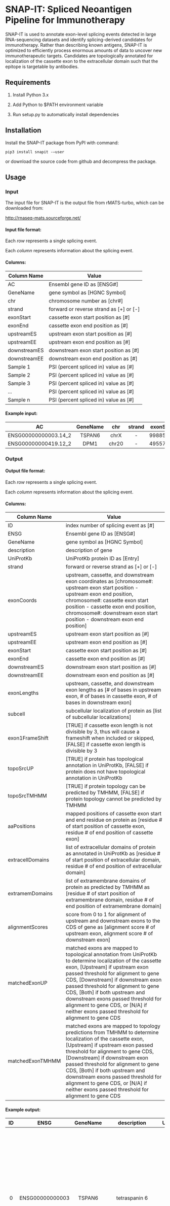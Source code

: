 # SNAP-IT: Spliced Neoantigen Pipeline for Immunotherapy #

SNAP-IT is used to annotate exon-level splicing events detected in large RNA-sequencing datasets and identify splicing-derived candidates for immunotherapy. Rather than describing known antigens, SNAP-IT is optimized to efficiently process enormous amounts of data to uncover new immunotherapeutic targets. Candidates are topologically annotated for localization of the cassette exon to the extracellular domain such that the epitope is targetable by antibodies.


Requirements
------------

1. Install Python 3.x

2. Add Python to $PATH environment variable

3. Run setup.py to automatically install dependencies


Installation
------------

Install the SNAP-IT package from PyPI with command:

```shell
pip3 install snapit -–user
```

or download the source code from github and decompress the package.


Usage
-----

### Input ###

The input file for SNAP-IT is the output file from rMATS-turbo, which can be downloaded from:

http://rnaseq-mats.sourceforge.net/


#### Input file format: ####

Each _row_ represents a single splicing event.

Each _column_ represents information about the splicing event.


#### Columns: ####

Column Name | Value
--- | ---
AC | Ensembl gene ID as [ENSG#]  
GeneName | gene symbol as [HGNC Symbol]  
chr | chromosome number as [chr#] 
strand | forward or reverse strand as [+] or [-]
exonStart | cassette exon start position as [#]
exonEnd | cassette exon end position as [#]
upstreamES | upstream exon start position as [#]
upstreamEE | upstream exon end position as [#]
downstreamES | downstream exon start position as [#]
downstreamEE | downstream exon end position as [#]
Sample 1 | PSI (percent spliced in) value as [#]
Sample 2 | PSI (percent spliced in) value as [#]
Sample 3 | PSI (percent spliced in) value as [#]
...  | PSI (percent spliced in) value as [#]
Sample n | PSI (percent spliced in) value as [#]


#### Example input: ####

AC | GeneName | chr | strand | exonStart | exonEnd | upstreamES | upstreamEE | downstreamES | downstreamEE | SRR1919599 | SRR1919600 | SRR1919601 | SRR1919602 | SRR1919603 | SRR1919604 | G20502.22Rv1.2 | G20506.DU_145.2 | G27214.PC3.1 | G28030.MDA_PCa_2b.1 | G28033.LNCaP_clone_FGC.1 | G41666.VCaP.5 | Constitutive.AD1 | Constitutive.AD2 | Constitutive.AD3 | Constitutive.CA | Inducible.7106ICA_off | Inducible.7106ICA_on | Inducible.7242ICA_off | Inducible.7242ICA_on | Inducible.7600ICA_off | Inducible.7600ICA_on | WT_BS9139 | WT_BS9155 | WT_BS9237
:---: | :---: | :---: | :---: | :---: | :---: | :---: | :---: | :---: | :---: | :---: | :---: | :---: | :---: | :---: | :---: | :---: | :---: | :---: | :---: | :---: | :---: | :---: | :---: | :---: | :---: | :---: | :---: | :---: | :---: | :---: | :---: | :---: | :---: | :---:
ENSG00000000003.14_2 | TSPAN6 | chrX | - | 99885755 | 99885863 | 99882105 | 99884983 | 99887481 | 99887565 | 0.9662 | 0.957 | 0.9582 | 0.9507 | 0.975 | 0.9444 | 0.8904 | 0.964 | 0.9856 | 1 | 1 | 0.9897 | 0.9847 | 0.9882 | 0.9649 | 0.9565 | 0.9954 | 0.9531 | 0.9952 | 0.9401 | 0.9812 | 0.9754 | 0.9071 | 0.9734 | 0.9617 |
| ENSG00000000419.12_2 | DPM1 | chr20 | - | 49557401 | 49557470 | 49552684 | 49552799 | 49558567 | 49558663 | 0.9579 | 0.9589 | 0.936 | 0.9639 | 0.9392 | 0.9369 | 0.9354 | 0.9637 | 0.9392 | 0.9258 | 0.9471 | 0.9609 | 0.9553 | 0.9645 | 0.9325 | 0.9493 | 0.966 | 0.9347 | 0.9366 | 0.9459 | 0.965 | 0.941 | 0.9633 | 0.9676 | 0.9623

### Output ###

#### Output file format: ####

Each _row_ represents a single splicing event.

Each _column_ represents information about the splicing event.


#### Columns: ####

Column Name | Value
--- | ---
ID | index number of splicing event as [#]
ENSG | Ensembl gene ID as [ENSG#]
GeneName | gene symbol as [HGNC Symbol]
description | description of gene
UniProtKb | UniProtKb protein ID as [Entry]
strand | forward or reverse strand as [+] or [-]
exonCoords | upstream, cassette, and downstream exon coordinates as [chromosome#: upstream exon start position - upstream exon end position, chromosome#: cassette exon start position - cassette exon end position, chromosome#: downstream exon start position - downstream exon end position]
upstreamES | upstream exon start position as [#]
upstreamEE | upstream exon end position as [#]
exonStart | cassette exon start position as [#]
exonEnd | cassette exon end position as [#]
downstreamES | downstream exon start position as [#]
downstreamEE | downstream exon end position as [#]
exonLengths | upstream, cassette, and downstream exon lengths as [# of bases in upstream exon, # of bases in cassette exon, # of bases in downstream exon]
subcell | subcellular localization of protein as [list of subcellular localizations]
exon1FrameShift | [TRUE] if cassette exon length is not divisible by 3, thus will cause a frameshift when included or skipped, [FALSE] if cassette exon length is divisible by 3
topoSrcUP | [TRUE] if protein has topological annotation in UniProtKb, [FALSE] if protein does not have topological annotation in UniProtKb
topoSrcTMHMM | [TRUE] if protein topology can be predicted by TMHMM, [FALSE] if protein topology cannot be predicted by TMHMM
aaPositions | mapped positions of cassette exon start and end residue on protein as [residue # of start position of cassette exon, residue # of end position of cassette exon]
extracellDomains | list of extracellular domains of protein as annotated in UniProtKb as [residue # of start position of extracellular domain, residue # of end position of extracellular domain]
extramemDomains | list of extramembrane domains of protein as predicted by TMHMM as [residue # of start position of extramembrane domain, residue # of end position of extramembrane domain]
alignmentScores | score from 0 to 1 for alignment of upstream and downstream exons to the CDS of gene as [alignment score # of upstream exon, alignment score # of downstream exon]
matchedExonUP | matched exons are mapped to topological annotation from UniProtKb to determine localization of the cassette exon, [Upstream] if upstream exon passed threshold for alignment to gene CDS, [Downstream] if downstream exon passed threshold for alignment to gene CDS, [Both] if both upstream and downstream exons passed threshold for alignment to gene CDS, or [N/A] if neither exons passed threshold for alignment to gene CDS
matchedExonTMHMM | matched exons are mapped to topology predictions from TMHMM to determine localization of the cassette exon, [Upstream] if upstream exon passed threshold for alignment to gene CDS, [Downstream] if downstream exon passed threshold for alignment to gene CDS, [Both] if both upstream and downstream exons passed threshold for alignment to gene CDS, or [N/A] if neither exons passed threshold for alignment to gene CDS


#### Example output: ####

ID | ENSG | GeneName | description | UniProtKb | strand | exonCoords | upstreamES | upstreamEE | exonStart | exonEnd | downstreamES | downstreamEE | exonLengths | subcell | exon1FrameShift | topoSrcUP | topoSrcTMHMM | aaPositions | extracellDomains | extramemDomains | alignmentScores | matchedExonUP | matchedExonTMHMM | extracellular | manual | isoforms | Constitutive.AD1 | Constitutive.AD2 | Constitutive.AD3 | Constitutive.CA | G20502.22Rv1.2 | G20506.DU_145.2 | G27214.PC3.1 | G28030.MDA_PCa_2b.1 | G28033.LNCaP_clone_FGC.1 | G41666.VCaP.5 | Inducible.7106ICA_off | Inducible.7106ICA_on | Inducible.7242ICA_off | Inducible.7242ICA_on | Inducible.7600ICA_off | Inducible.7600ICA_on | SRR1919599 | SRR1919600 | SRR1919601 | SRR1919602 | SRR1919603 | SRR1919604 | WT_BS9139 | WT_BS9155 | WT_BS9237
:---: | :---: | :---: | :---: | :---: | :---: | :---: | :---: | :---: | :---: | :---: | :---: | :---: | :---: | :---: | :---: | :---: | :---: | :---: | :---: | :---: | :---: | :---: | :---: | :---: | :---: | :---: | :---: | :---: | :---: | :---: | :---: | :---: | :---: | :---: | :---: | :---: | :---: | :---: | :---: | :---: | :---: | :---: | :---: | :---: | :---: | :---: | :---: | :---: | :---: | :---: | :---:
0 | ENSG00000000003 | TSPAN6 | tetraspanin 6 | O43657 | - | ['chrX:99882105-99884983', 'chrX:99885755-99885863', 'chrX:99887481-99887565'] | 99882105 | 99884983 | 99885755 | 99885863 | 99887481 | 99887565 | [2879, 109, 85] | ['Membrane', 'Multi-pass membrane protein'] | FALSE | TRUE | TRUE | ['N/A', 195.0] | [[41, 59], [115, 208]] | [[43, 56], [115, 210]] | [0, 1] | Downstream | Downstream | TRUE | FALSE | [[[('ref\|NP_004606.2\| tetraspanin-7 [Homo sapiens]', 'GISFGVACFQLIGIFLAYCLSRAITNNQYEIV'), 9.17003e-07], [('ref\|NP_001265672.1\| tetraspanin-6 isoform d precursor [Homo sapiens]', 'QLIGIFLAYCLSRAITNNQYEIV'), 9.68798e-09], [('ref\|XP_011529320.1\| PREDICTED: tetraspanin-6 isoform X1 [Homo sapiens]', 'GISFGVACFQLIGIFLAYCLSRAITNNQYEIV'), 5.99408e-16], [('ref\|NP_001265669.1\| tetraspanin-6 isoform b precursor [Homo sapiens]', 'GISFGVACFQLIGIFLAYCLSRAITNNQYEIV'), 5.99408e-16], [('ref\|NP_001265670.1\| tetraspanin-6 isoform b precursor [Homo sapiens]', 'GISFGVACFQLIGIFLAYCLSRAITNNQYEIV'), 5.99408e-16], [('ref\|NP_003261.1\| tetraspanin-6 isoform a [Homo sapiens]', 'GISFGVACFQLIGIFLAYCLSRAITNNQYEIV'), 2.47816e-15]], []] | 0.9847 | 0.9882 | 0.9649 | 0.9565 | 0.8904 | 0.964 | 0.9856 | 1 | 1 | 0.9897 | 0.9954 | 0.9531 | 0.9952 | 0.9401 | 0.9812 | 0.9754 | 0.9662 | 0.957 | 0.9582 | 0.9507 | 0.975 | 0.9444 | 0.9071 | 0.9734	 | 0.9617
13 | ENSG00000000419 | DPM1 | dolichyl-phosphate mannosyltransferase subunit 1, catalytic | O60762 | - | ['chr20:49552684-49552799', 'chr20:49557401-49557470', 'chr20:49558567-49558663'] | 49552684 | 49552799 | 49557401 | 49557470 | 49558567 | 49558663 | [116, 70, 97] | ['Endoplasmic reticulum'] | TRUE | FALSE | FALSE | [225.7, 132.7] | [] | [] | [1, 1] | N/A | N/A | FALSE | FALSE | [] | 0.9553 | 0.9645 | 0.9325 | 0.9493 | 0.9354 | 0.9637 | 0.9392 | 0.9258 | 0.9471 | 0.9609 | 0.966 | 0.9347 | 0.9366 | 0.9459 | 0.965 | 0.941 | 0.9579 | 0.9589 | 0.936 | 0.9639 | 0.9392 | 0.9369 | 0.9633 | 0.9676 | 0.9623

